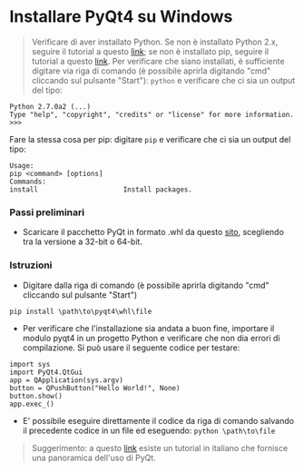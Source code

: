 # Installare PyQt4 su Windows

> Verificare di aver installato Python. Se non è installato Python 2.x, seguire il tutorial a questo [link](https://github.com/serenasensini/corsoPython2018/blob/master/Tutorial/Installare%20Python%20su%20Windows.md); se non è installato pip, seguire il tutorial a questo [link](https://github.com/serenasensini/corsoPython2018/blob/master/Tutorial/Installare%20pip%20su%20Windows.md). Per verificare che siano installati, è sufficiente digitare via riga di comando (è possibile aprirla digitando "cmd" cliccando sul pulsante "Start"):
``` python ```
e verificare che ci sia un output del tipo:
```
Python 2.7.0a2 (...)  
Type "help", "copyright", "credits" or "license" for more information.
>>>
```

Fare la stessa cosa per pip: digitare
``` pip ```
e verificare che ci sia un output del tipo:
```
Usage:         
pip <command> [options]         
Commands:                                                                                                                 
install                     Install packages.       
```
### Passi preliminari
- Scaricare il pacchetto PyQt in formato .whl da questo [sito](http://www.lfd.uci.edu/~gohlke/pythonlibs/#pyqt4), scegliendo tra la versione a 32-bit o 64-bit.

### Istruzioni
- Digitare dalla riga di comando (è possibile aprirla digitando "cmd" cliccando sul pulsante "Start")
```
pip install \path\to\pyqt4\whl\file
```

- Per verificare che l'installazione sia andata a buon fine, importare il modulo pyqt4 in un progetto Python e verificare che non dia errori di compilazione. Si può usare il seguente codice per testare:
```
import sys
import PyQt4.QtGui
app = QApplication(sys.argv)
button = QPushButton("Hello World!", None)
button.show()
app.exec_()
```

- E' possibile eseguire direttamente il codice da riga di comando salvando il precedente codice in un file ed eseguendo:
``` python \path\to\file ```


> Suggerimento: a questo [link](https://www.python.it/wiki/show/qttutorial/) esiste un tutorial in italiano che fornisce una panoramica dell'uso di PyQt.
